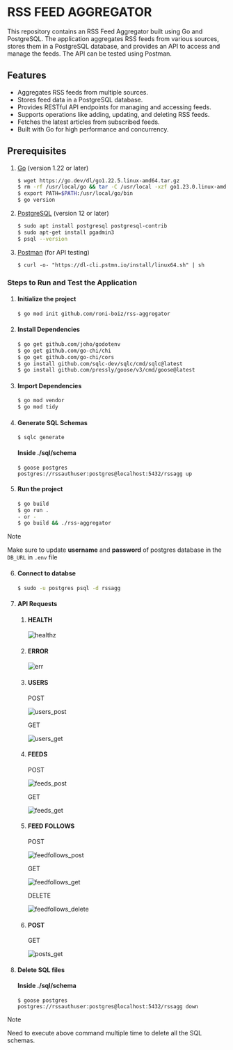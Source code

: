 # RSS FEED AGGREGATOR

This repository contains an RSS Feed Aggregator built using Go and PostgreSQL. The application aggregates RSS feeds from various sources, stores them in a PostgreSQL database, and provides an API to access and manage the feeds. The API can be tested using Postman.

## Features
- Aggregates RSS feeds from multiple sources.
- Stores feed data in a PostgreSQL database.
- Provides RESTful API endpoints for managing and accessing feeds.
- Supports operations like adding, updating, and deleting RSS feeds.
- Fetches the latest articles from subscribed feeds.
- Built with Go for high performance and concurrency.

## Prerequisites

1. [Go](https://go.dev/doc/install) (version 1.22 or later)
    ```bash
    $ wget https://go.dev/dl/go1.22.5.linux-amd64.tar.gz
    $ rm -rf /usr/local/go && tar -C /usr/local -xzf go1.23.0.linux-amd64.tar.gz
    $ export PATH=$PATH:/usr/local/go/bin
    $ go version
    ```

2. [PostgreSQL](https://www.postgresql.org/download/) (version 12 or later)
    ```bash
    $ sudo apt install postgresql postgresql-contrib
    $ sudo apt-get install pgadmin3
    $ psql --version
    ```

3. [Postman](https://www.postman.com/downloads/) (for API testing)
    ```
    $ curl -o- "https://dl-cli.pstmn.io/install/linux64.sh" | sh
    ```

### Steps to Run and Test the Application

1. #### Initialize the project

    ```bash
    $ go mod init github.com/roni-boiz/rss-aggregator
    ```

2. #### Install Dependencies
    ```bash
    $ go get github.com/joho/godotenv
    $ go get github.com/go-chi/chi
    $ go get github.com/go-chi/cors
    $ go install github.com/sqlc-dev/sqlc/cmd/sqlc@latest
    $ go install github.com/pressly/goose/v3/cmd/goose@latest
    ```

3. #### Import Dependencies
    ```bash
    $ go mod vendor
    $ go mod tidy
    ```

4. #### Generate SQL Schemas
    ```
    $ sqlc generate
    ```

    #### Inside ./sql/schema
    
    ```
    $ goose postgres postgres://rssauthuser:postgres@localhost:5432/rssagg up
    ```

5. #### Run the project

    ```bash
    $ go build
    $ go run .
    - or -
    $ go build && ./rss-aggregator
    ```

> [!NOTE]
> Make sure to update **username** and **password** of postgres database in the `DB_URL` in `.env` file

6. #### Connect to databse

    ```bash
    $ sudo -u postgres psql -d rssagg
    ```

7. #### API Requests

    1. #### HEALTH

        ![healthz](https://github.com/user-attachments/assets/49016aaf-4780-4182-9704-223b3d5e45bd)

    2. #### ERROR

        ![err](https://github.com/user-attachments/assets/fa19a486-45fb-4e5d-a493-8a02b8704066)

    3. #### USERS

        POST

        ![users_post](https://github.com/user-attachments/assets/46aa1fa6-1349-4d30-bddc-779cea2a26a7)

        GET

        ![users_get](https://github.com/user-attachments/assets/9e908d92-0809-46ae-8b58-30897d61f965)

    4. #### FEEDS

        POST
        
        ![feeds_post](https://github.com/user-attachments/assets/f86d92c0-8e75-49b2-9cde-a076962da1e4)

        GET

        ![feeds_get](https://github.com/user-attachments/assets/74388701-2816-4f80-8b84-08fe3a4efe6c)


    5. #### FEED FOLLOWS

        POST

        ![feedfollows_post](https://github.com/user-attachments/assets/2f23c388-40bf-41b2-80d8-02ac99fee27e)
        
        GET

        ![feedfollows_get](https://github.com/user-attachments/assets/0c112c3f-b560-4947-a314-680a940c304a)

        DELETE

        ![feedfollows_delete](https://github.com/user-attachments/assets/2b8c387a-2b16-4c4b-9127-6c8fcf2f7202)

    6. #### POST

        GET 

        ![posts_get](https://github.com/user-attachments/assets/cefda5f5-8583-47a2-970f-b81528375373)


8. #### Delete SQL files

    #### Inside ./sql/schema
    
    ```
    $ goose postgres postgres://rssauthuser:postgres@localhost:5432/rssagg down
    ```

> [!NOTE]
> Need to execute above command multiple time to delete all the SQL schemas.
